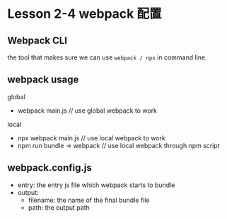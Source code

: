 # Lesson 2-4 webpack 配置

## Webpack CLI

the tool that makes sure we can use `webpack / npx` in command line.

## webpack usage

global

- webpack main.js // use global webpack to work

local

- npx webpack main.js // use local webpack to work
- npm run bundle -> webpack // use local webpack through npm script

## webpack.config.js

- entry: the entry js file which webpack starts to bundle
- output:
  - filename: the name of the final bundle file
  - path: the output path
